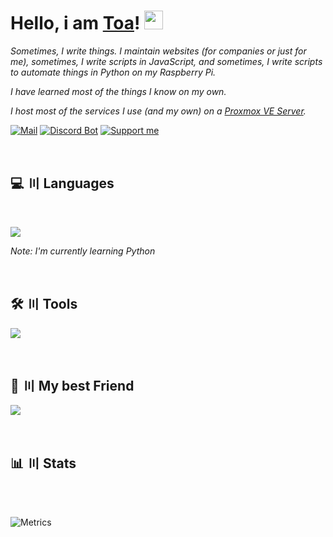 
# Hello, i am [Toa](https://github.com/Toaaa)! <img src="https://raw.githubusercontent.com/MartinHeinz/MartinHeinz/master/wave.gif" width="30px" height="30px">

*Sometimes, I write things. I maintain websites (for companies or just for me), sometimes, I write scripts in JavaScript, and sometimes, I write scripts to automate things in Python on my Raspberry Pi.*

*I have learned most of the things I know on my own.*

*I host most of the services I use (and my own) on a [Proxmox VE Server](https://www.proxmox.com/).*

[![Mail](https://img.shields.io/badge/-Send%20me%20a%20mail-6666ff?style=flat-square&logo=gmail&logoColor=white)](mailto:hi@toaaa.de) [![Discord Bot](https://img.shields.io/badge/-Discord%20Bot-5865F2?style=flat-square&logo=discord&logoColor=white)](https://bot.toaaa.de) [![Support me](https://img.shields.io/badge/-Support%20me-f7df1e?style=flat-square&logo=buy-me-a-coffee&logoColor=black)](https://buymeacoffee.com/toaaa)

<br>

## 💻 〣 Languages

<br>

![](https://skillicons.dev/icons?i=php,html,css,js,nodejs,sass,mysql)

*Note: I'm currently learning Python*

<br>

## 🛠️ 〣 Tools

![](https://skillicons.dev/icons?i=linux,vscode,visualstudio,ps,pr,docker,github,git)

<br>

## 🤝 〣 My best Friend

![](https://skillicons.dev/icons?i=stackoverflow)

<br>

## 📊 〣 Stats

<br>

<a  href="https://github.com/Toaaa/Toaaa">

<!-- <img  align="center"  src="https://github-readme-stats.vercel.app/api?username=Toaaa&count_private=true&include_all_commits=true&show_icons=true&line_height=27&locale=en&theme=gotham"  alt="Toa's GitHub Stats"  /> -->

</a>
<br>

![Metrics](https://metrics.lecoq.io/Toaaa?template=classic&isocalendar=1&languages=1&gists=1&lines=1&repositories=1&pagespeed=1&repositories=100&repositories.batch=100&repositories.forks=false&repositories.affiliations=owner&isocalendar.duration=half-year&languages.limit=8&languages.sections=most-used&languages.colors=github&languages.threshold=0%25&languages.indepth=false&languages.categories=markup%2C%20programming&languages.recent.categories=markup%2C%20programming&languages.recent.load=300&languages.recent.days=14&pagespeed.url=info.toaaa.de&pagespeed.detailed=false&pagespeed.screenshot=true&config.timezone=Europe%2FBerlin)

<!-- Most Used Languages

<a href="https://github.com/Toaaa/Toaaa">

<img align="center" src="https://github-readme-stats.vercel.app/api/top-langs/?username=Toaaa&count_private=true&hide=xml,txt,md&layout=compact&langs_count=3&show_icons=true&line_height=27&locale=en&theme=gotham" alt="Toa's GitHub Stats" />

</a>

Most Use Languages -->
